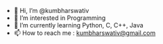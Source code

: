 - 👋 Hi, I’m @kumbharswativ
- 👀 I’m interested in Programming
- 🌱 I’m currently learning Python, C, C++, Java
- 📫 How to reach me : kumbharswativ@gmail.com

<!---
kumbharswativ/kumbharswativ is a ✨ special ✨ repository because its `README.md` (this file) appears on your GitHub profile.
You can click the Preview link to take a look at your changes.
--->
